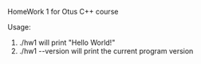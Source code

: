 HomeWork 1 for Otus C++ course

Usage:
1.   ./hw1 will print "Hello World!"
2.   ./hw1 --version will print the current program version
